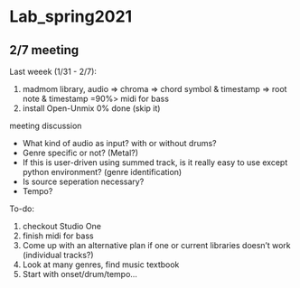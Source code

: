 # Lab_spring2021

2/7 meeting
---------------
Last weeek (1/31 - 2/7):
1. madmom library, audio => chroma => chord symbol & timestamp => root note & timestamp =90%> midi for bass
2. install Open-Unmix 0% done (skip it)

meeting discussion
- What kind of audio as input? with or without drums?
- Genre specific or not? (Metal?)
- If this is user-driven using summed track, is it really easy to use except python environment? (genre identification)
- Is source seperation necessary?
- Tempo?


To-do:
1. checkout Studio One
2. finish midi for bass
3. Come up with an alternative plan if one or current libraries doesn’t work (individual tracks?)
4. Look at many genres, find music textbook
5. Start with onset/drum/tempo...



